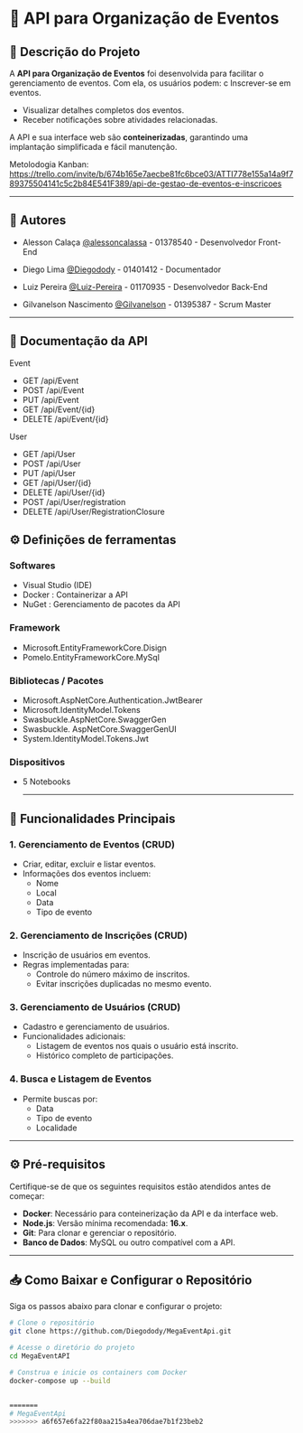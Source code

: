 # 🎉 API para Organização de Eventos

## 📖 Descrição do Projeto
A **API para Organização de Eventos** foi desenvolvida para facilitar o gerenciamento de eventos. Com ela, os usuários podem:
c Inscrever-se em eventos.
- Visualizar detalhes completos dos eventos.
- Receber notificações sobre atividades relacionadas.

A API e sua interface web são **conteinerizadas**, garantindo uma implantação simplificada e fácil manutenção.

Metolodogia Kanban: https://trello.com/invite/b/674b165e7aecbe81fc6bce03/ATTI778e155a14a9f789375504141c5c2b84E541F389/api-de-gestao-de-eventos-e-inscricoes

---

## 📖 Autores

- Alesson Calaça [@alessoncalassa](https://github.com/ale-calassa) - 01378540 - Desenvolvedor Front-End

- Diego Lima [@Diegodody](https://github.com/Diegodody) - 01401412 - Documentador

- Luiz Pereira [@Luiz-Pereira](https://github.com/Luiz-Pereira-Lucena) - 01170935 - Desenvolvedor Back-End

- Gilvanelson Nascimento [@Gilvanelson](https://github.com/Gilvanelson) - 01395387 - Scrum Master

---
## 📖 Documentação da API

Event
- GET /api/Event
- POST /api/Event
- PUT /api/Event
- GET /api/Event/{id}
- DELETE /api/Event/{id}

User
- GET /api/User
- POST /api/User
- PUT /api/User
- GET /api/User/{id}
- DELETE /api/User/{id}
- POST /api/User/registration
- DELETE /api/User/RegistrationClosure

## ⚙️ Definições de ferramentas 

 ### Softwares
- Visual Studio (IDE)
- Docker : Containerizar a API 
- NuGet : Gerenciamento de pacotes da API

### Framework
- Microsoft.EntityFrameworkCore.Disign
- Pomelo.EntityFrameworkCore.MySql

### Bibliotecas / Pacotes
- Microsoft.AspNetCore.Authentication.JwtBearer
- Microsoft.IdentityModel.Tokens
- Swasbuckle.AspNetCore.SwaggerGen
- Swasbuckle. AspNetCore.SwaggerGenUI
- System.IdentityModel.Tokens.Jwt

### Dispositivos
- 5 Notebooks

  ---

## 🚀 Funcionalidades Principais
### 1. **Gerenciamento de Eventos (CRUD)**
- Criar, editar, excluir e listar eventos.
- Informações dos eventos incluem:
  - Nome
  - Local
  - Data
  - Tipo de evento

### 2. **Gerenciamento de Inscrições (CRUD)**
- Inscrição de usuários em eventos.
- Regras implementadas para:
  - Controle do número máximo de inscritos.
  - Evitar inscrições duplicadas no mesmo evento.

### 3. **Gerenciamento de Usuários (CRUD)**
- Cadastro e gerenciamento de usuários.
- Funcionalidades adicionais:
  - Listagem de eventos nos quais o usuário está inscrito.
  - Histórico completo de participações.

### 4. **Busca e Listagem de Eventos**
- Permite buscas por:
  - Data
  - Tipo de evento
  - Localidade

---

## ⚙️ Pré-requisitos
Certifique-se de que os seguintes requisitos estão atendidos antes de começar:
- **Docker**: Necessário para conteinerização da API e da interface web.
- **Node.js**: Versão mínima recomendada: **16.x**.
- **Git**: Para clonar e gerenciar o repositório.
- **Banco de Dados**: MySQL ou outro compatível com a API.

---

## 📥 Como Baixar e Configurar o Repositório
Siga os passos abaixo para clonar e configurar o projeto:

```bash
# Clone o repositório
git clone https://github.com/Diegodody/MegaEventApi.git

# Acesse o diretório do projeto
cd MegaEventAPI

# Construa e inicie os containers com Docker
docker-compose up --build


=======
# MegaEventApi
>>>>>>> a6f657e6fa22f80aa215a4ea706dae7b1f23beb2
